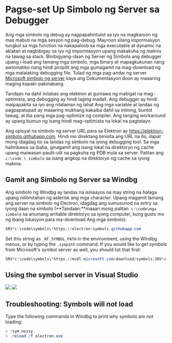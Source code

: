 # Pagse-set Up Simbolo ng Server sa Debugger

Ang mga simbolo ng debug ay nagpapahintulot sa iyo na magkaroon ng mas mabuti na mga sesyon ng pag-debug. Mayroon silang impormasyon tungkol sa mga function na nakapaloob sa mga executable at dynamic na aklatan at nagbibigay sa iyo ng impormasyon upang makakuha ng malinis na tawag sa stack. Binibigyang-daan ng Server ng Simbolo ang debugger upang i-load ang tamang mga simbolo, mga binary at mapagkukunan nang awtomatiko nang hindi pinipilit ang mga gumagamit na mag-download ng mga malalaking debugging file. Tulad ng mga pag-andar ng server [Microsoft simbolo ng server](https://support.microsoft.com/kb/311503) kaya ang Dokumentasyon doon ay maaaring maging kapaki-pakinabang.

Tandaan na dahil inilabas ang elektron at gumawa ng mabigat na mag-optimista, ang debugging ay hindi laging madali. Ang debugger ay hindi maipapakita sa iyo ang nilalaman ng lahat Ang mga variable at landas ng pagpapatupad ay maaaring mukhang kakaiba dahil sa inlining, buntot tawag, at iba pang mga pag-optimize ng compiler. Ang tanging workaround ay upang bumuo ng isang hindi mag-optimista na lokal na pagtatayo.

Ang opisyal na simbolo ng server URL para sa Elektron ay https://elektron-simbolo.githubapp.com. Hindi mo direktang binisita ang URL na ito, dapat mong idagdag ito sa landas ng simbolo na iyong debugging tool. Sa mga halimbawa sa ibaba, ginagamit ang isang lokal na direktoryo ng cache upang maiwasan paulit-ulit na pagkuha ng PDB mula sa server. Palitan ang ` c:\code \ simbolo ` sa isang angkop na direktoryo ng cache sa iyong makina.

## Gamit ang Simbolo ng Server sa Windbg

Ang simbolo ng Windbg ay landas na isinaayos na may string na halaga upang nililimitahan ng asterisk ang mga character. Upang magamit lamang ang server na simbolo ng Electron, idagdag ang sumusunod na entry sa iyong daan na simbolo (**Tandaan:**maaari mong palitan` c:\code\mga simbolo` sa anumang writable direktoryo sa iyong computer, kung gusto mo ng ibang lokasyon para ma-download Ang mga simbolo):

```powershell
SRV*c:\code\symbols\*https://electron-symbols.githubapp.com
```

Set this string as `_NT_SYMBOL_PATH` in the environment, using the Windbg menus, or by typing the `.sympath` command. If you would like to get symbols from Microsoft's symbol server as well, you should list that first:

```powershell
SRV*c:\code\symbols\*https://msdl.microsoft.com/download/symbols;SRV*c:\code\symbols\*https://electron-symbols.githubapp.com
```

## Using the symbol server in Visual Studio

<img src='https://mdn.mozillademos.org/files/733/symbol-server-vc8express-menu.jpg' /> <img src='https://mdn.mozillademos.org/files/2497/2005_options.gif' />

## Troubleshooting: Symbols will not load

Type the following commands in Windbg to print why symbols are not loading:

```powershell
> !sym noisy
> .reload /f electron.exe
```